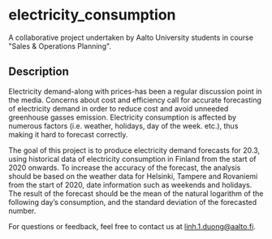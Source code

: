 # electricity_consumption
A collaborative project undertaken by Aalto University students in course "Sales & Operations Planning".

## Description
Electricity demand-along with prices-has been a regular discussion point in the media. Concerns about cost and efficiency call for accurate forecasting of electricity demand in order to reduce cost and avoid unneeded greenhouse gasses emission. Electricity consumption is affected by numerous factors (i.e. weather, holidays, day of the week. etc.), thus making it hard to forecast correctly.

The goal of this project is to produce electricity demand forecasts for 20.3, using historical data of electricity consumption in Finland from the start of 2020 onwards. To increase the accuracy of the forecast, the analysis should be based on the weather data for Helsinki, Tampere and Rovaniemi from the start of 2020, date information such as weekends and holidays. The result of the forecast should be the mean of the natural logarithm of the following day’s consumption, and the standard deviation of the forecasted number.

For questions or feedback, feel free to contact us at linh.1.duong@aalto.fi.
